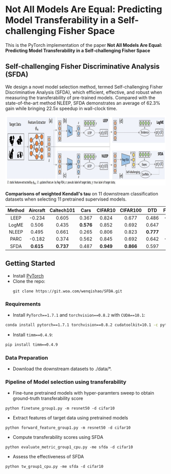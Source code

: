 # Not All Models Are Equal: Predicting Model Transferability in a Self-challenging Fisher Space

This is the PyTorch implementation of the paper **Not All Models Are Equal: Predicting Model Transferability in a Self-challenging Fisher Space**


## Self-challenging Fisher Discriminative Analysis (SFDA)
We design a novel model selection method, termed Self-challenging Fisher Discriminative Analysis (SFDA), which efficient, effective, and robust when measuring the transferability of pre-trained models. Compared with the state-of-the-art method NLEEP, SFDA demonstrates an average of 62.3% gain while bringing 22.5x speedup in wall-clock time.
<div align=center><img src="SFDA.jpg" width="1080" height="220"></div>

**Comparisons of weighted Kendall's tau** on 11 downstream classification datasets when selecting 11 pretrained supervised models.

|Method |Aircraft|Caltech101|Cars|CIFAR10|CIFAR100|DTD|Flowers|Food|Pets|SUN397|VOC2007|
| :----:  | :--: |:--: |:--: |:--: |:--: |:--: |:--: |:--: |:--: |:--: |:--: |
| LEEP| -0.234|0.605|0.367|0.824|0.677|0.486|-0.243|0.491|0.389|0.701|0.446|
| LogME |0.506|0.435|**0.576**|0.852|0.692| 0.647| 0.111| 0.385| 0.411| 0.511| 0.478|
| NLEEP | 0.495| 0.661| 0.265| 0.806| 0.823| **0.777**| 0.215| 0.624| 0.599| **0.807**| 0.654|
|PARC   |-0.182| 0.374 |0.562 |0.845| 0.692| 0.642| -0.082| 0.732| 0.138| 0.698| 0.723|
| SFDA  | **0.615**| **0.737**| 0.487| **0.949**| **0.866**| 0.597| **0.542**| **0.815**| **0.734**| 0.703|**0.763**|


## Getting Started
* Install [PyTorch](http://pytorch.org/)
* Clone the repo:
  ```
  git clone https://git.woa.com/wenqishao/SFDA.git
  ```

### Requirements

- Install `PyTorch==1.7.1` and `torchvision==0.8.2` with `CUDA==10.1`:

```bash
conda install pytorch==1.7.1 torchvision==0.8.2 cudatoolkit=10.1 -c pytorch
```

- Install `timm==0.4.9`:

```bash
pip install timm==0.4.9
```

### Data Preparation
- Download the downstream datasets to ./data/*.

### Pipeline of Model selection using transferability
- Fine-tune pretrained models with hyper-paramters sweep to obtain ground-truth transferability score
```
python finetune_group1.py -m resnet50 -d cifar10
```
- Extract features of target data using pretrained models
```
python forward_feature_group1.py -m resnet50 -d cifar10
```
- Compute transferability scores using SFDA
```
python evaluate_metric_group1_cpu.py -me sfda -d cifar10
```
- Assess the effectiveness of SFDA
```
python tw_group1_cpu.py -me sfda -d cifar10
```







